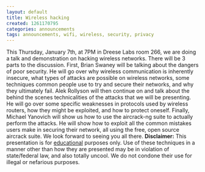 ```yaml
---
layout: default
title: Wireless hacking
created: 1261170795
categories: announcements
tags: announcements, wifi, wireless, security, privacy
---
```

This Thursday, January 7th, at 7PM in Dreese Labs room 266, we are doing a talk and demonstration on hacking wireless networks. There will be 3 parts to the discussion. First, Brian Swaney will be talking about the dangers of poor security. He will go over why wireless communication is inherently insecure, what types of attacks are possible on wireless networks, some techniques common people use to try and secure their networks, and why they ultimately fail. Alek Rollyson will then continue on and talk about the behind the scenes technicalities of the attacks that we will be presenting. He will go over some specific weaknesses in protocols used by wireless routers, how they might be exploited, and how to protect oneself. Finally, Michael Yanovich will show us how to use the aircrack-ng suite to actually perform the attacks. He will show how to exploit all the common mistakes users make in securing their network, all using the free, open source aircrack suite. We look forward to seeing you all there. **Disclaimer:** This presentation is for <u>educational</u> purposes only. Use of these techniques in a manner other than how they are presented may be in violation of state/federal law, and also totally uncool. We do not condone their use for illegal or nefarious purposes.

